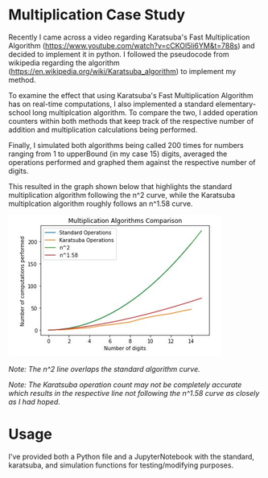 # Multiplication Case Study

Recently I came across a video regarding Karatsuba's Fast Multiplication Algorithm (https://www.youtube.com/watch?v=cCKOl5li6YM&t=788s) and decided to implement it in python. I followed the pseudocode from wikipedia regarding the algorithm (https://en.wikipedia.org/wiki/Karatsuba_algorithm) to implement my method. 

To examine the effect that using Karatsuba's Fast Multiplication Algorithm has on real-time computations, I also implemented a standard elementary-school long multiplcation algorithm. To compare the two, I added operation counters within both methods that keep track of the respective number of  addition and multiplication calculations being performed. 

Finally, I simulated both algorithms being called 200 times for numbers ranging from 1 to upperBound (in my case 15) digits, averaged the operations performed and graphed them against the respective number of digits. 

This resulted in the graph shown below that highlights the standard multiplication algorithm following the n^2 curve, while the Karatsuba multiplcation algorithm roughly follows an n^1.58 curve.

![Plot](Images/plot.JPG)

*Note: The n^2 line overlaps the standard algorithm curve.*

*Note: The Karatsuba operation count may not be completely accurate which results in the respective line not following the n^1.58 curve as closely as I had hoped.*

# Usage

I've provided both a Python file and a JupyterNotebook with the standard, karatsuba, and simulation functions for testing/modifying purposes.
